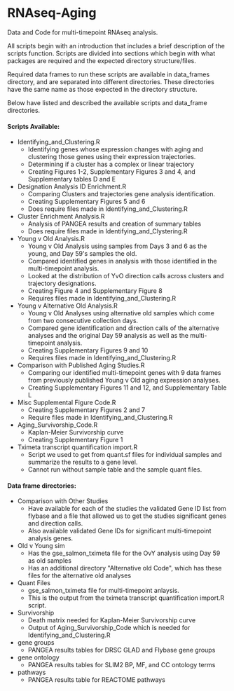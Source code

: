 # RNAseq-Aging

Data and Code for multi-timepoint RNAseq analysis. 

All scripts begin with an introduction that includes a brief description of the scripts function.
Scripts are divided into sections which begin with what packages are required and the expected
directory structure/files. 

Required data frames to run these scripts are available in data_frames directory, and 
are separated into different directories. These directories have the same name as those
expected in the directory structure. 

Below have listed and described the available scripts and data_frame directories. 

#### Scripts Available:

* Identifying_and_Clustering.R
  * Identifying genes whose expression changes with aging and clustering those
  genes using their expression trajectories.
  * Determining if a cluster has a complex or linear trajectory
  * Creating Figures 1-2, Supplementary Figures 3 and 4, and Supplementary tables D and E
* Designation Analysis ID Enrichment.R
  * Comparing Clusters and trajectories gene analysis identification.
  * Creating Supplementary Figures 5 and 6
  * Does require files made in Identifying_and_Clustering.R
* Cluster Enrichment Analysis.R
  * Analysis of PANGEA results and creation of summary tables
  * Does require files made in Identifying_and_Clystering.R
* Young v Old Analysis.R
  * Young v Old Analysis using samples from Days 3 and 6 as the young, and Day 59's samples the old.
  * Compared identified genes in analysis with those identified in the multi-timepoint analysis. 
  * Looked at the distribution of YvO direction calls across clusters and trajectory designations.
  * Creating Figure 4 and Supplementary Figure 8
  * Requires files made in Identifying_and_Clustering.R
* Young v Alternative Old Analysis.R
  * Young v Old Analyses using alternative old samples which come from two consecutive collection days.
  * Compared gene identification and direction calls of the alternative analyses and the original
  Day 59 analysis as well as the multi-timepoint analysis.
  * Creating Supplementary Figures 9 and 10
  * Requires files made in Identifying_and_Clustering.R
* Comparison with Published Aging Studies.R
  * Comparing our identified multi-timepoint genes with 9 data frames from previously published Young v Old aging expression analyses. 
  * Creating Supplementary Figures 11 and 12, and Supplementary Table L
* Misc Supplemental Figure Code.R
  * Creating Supplementary Figures 2 and 7
  * Require files made in Identifying_and_Clustering.R
* Aging_Survivorship_Code.R
  * Kaplan-Meier Survivorship curve
  * Creating Supplementary Figure 1
* Tximeta transcript quantification import.R
  * Script we used to get from quant.sf files for individual samples and
  summarize the results to a gene level.
  * Cannot run without sample table and the sample quant files.
  
#### Data frame directories:

* Comparison with Other Studies
  * Have available for each of the studies the validated Gene ID list from flybase and
  a file that allowed us to get the studies significant genes and direction calls.
  * Also available validated Gene IDs for significant multi-timepoint analysis genes. 
* Old v Young sim
  * Has the gse_salmon_tximeta file for the OvY analysis using Day 59 as old samples
  * Has an additional directory "Alternative old Code", which has these files for the 
  alternative old analyses
* Quant Files
  * gse_salmon_tximeta file for multi-timepoint anlaysis.
  * This is the output from the tximeta transcript quantification import.R script.
* Survivorship 
  * Death matrix needed for Kaplan-Meier Survivorship curve
  * Output of Aging_Survivorship_Code which is needed for Identifying_and_Clustering.R
* gene groups
  * PANGEA results tables for DRSC GLAD and Flybase gene groups
* gene ontology
  * PANGEA results tables for SLIM2 BP, MF, and CC ontology terms
* pathways
  * PANGEA results table for REACTOME pathways

